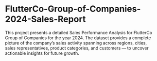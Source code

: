 # FlutterCo-Group-of-Companies-2024-Sales-Report
This project presents a detailed Sales Performance Analysis for FlutterCo Group of Companies for the year 2024. The dataset provides a complete picture of the company’s sales activity spanning across regions, cities, sales representatives, product categories, and customers — to uncover actionable insights for future growth.
